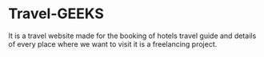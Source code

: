 # Travel-GEEKS
It is a travel website made for the booking of hotels travel guide and details of every place where we want to visit it is a freelancing project.  
